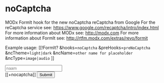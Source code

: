 noCaptcha
=========

MODx FormIt hook for the new noCaptcha reCaptcha from Google
For the reCaptcha service see: https://www.google.com/recaptcha/intro/index.html
For more information about MODx see: http://modx.com
For more information about FormIt see: http://rtfm.modx.com/extras/revo/formit

Example usage:
[[!FormIt? &hooks=`noCaptcha` &preHooks=`preNoCaptcha` &ncTheme=`light|dark` &ncName=`other name for placeholder` &ncType=`image|audio` ]]

<form action="[[~[[*id]]]]" method="post">
		<input type="text" name="naam" value="" placeholder="naam" /><br/>
		[[+nocaptcha]]
		<input type="submit" name="captcha" value="Submit">
</form>
